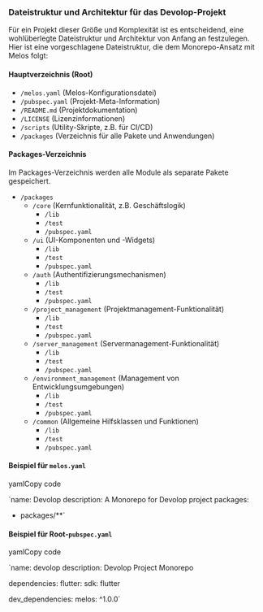 ### Dateistruktur und Architektur für das Devolop-Projekt

Für ein Projekt dieser Größe und Komplexität ist es entscheidend, eine wohlüberlegte Dateistruktur und Architektur von Anfang an festzulegen. Hier ist eine vorgeschlagene Dateistruktur, die dem Monorepo-Ansatz mit Melos folgt:

#### Hauptverzeichnis (Root)

- `/melos.yaml` (Melos-Konfigurationsdatei)
- `/pubspec.yaml` (Projekt-Meta-Information)
- `/README.md` (Projektdokumentation)
- `/LICENSE` (Lizenzinformationen)
- `/scripts` (Utility-Skripte, z.B. für CI/CD)
- `/packages` (Verzeichnis für alle Pakete und Anwendungen)

#### Packages-Verzeichnis

Im Packages-Verzeichnis werden alle Module als separate Pakete gespeichert.

- `/packages`
  - `/core` (Kernfunktionalität, z.B. Geschäftslogik)
    - `/lib`
    - `/test`
    - `/pubspec.yaml`
  - `/ui` (UI-Komponenten und -Widgets)
    - `/lib`
    - `/test`
    - `/pubspec.yaml`
  - `/auth` (Authentifizierungsmechanismen)
    - `/lib`
    - `/test`
    - `/pubspec.yaml`
  - `/project_management` (Projektmanagement-Funktionalität)
    - `/lib`
    - `/test`
    - `/pubspec.yaml`
  - `/server_management` (Servermanagement-Funktionalität)
    - `/lib`
    - `/test`
    - `/pubspec.yaml`
  - `/environment_management` (Management von Entwicklungsumgebungen)
    - `/lib`
    - `/test`
    - `/pubspec.yaml`
  - `/common` (Allgemeine Hilfsklassen und Funktionen)
    - `/lib`
    - `/test`
    - `/pubspec.yaml`

#### Beispiel für `melos.yaml`

yamlCopy code

`name: Devolop
description: A Monorepo for Devolop project
packages:

- packages/\*\*`

#### Beispiel für Root-`pubspec.yaml`

yamlCopy code

`name: devolop
description: Devolop Project Monorepo

dependencies:
flutter:
sdk: flutter

dev_dependencies:
melos: ^1.0.0`
